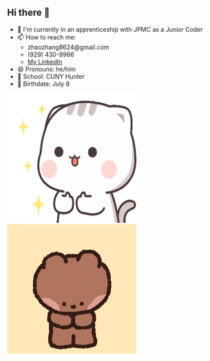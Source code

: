 ## Hi there 👋
- 🌱 I'm currently in an apprenticeship with JPMC as a Junior Coder
- 📫 How to reach me:
  <ul>
      <li>zhaozhang8624@gmail.com</li>
      <li>(929) 430-9966</li>
      <li> <a href="https://www.linkedin.com/in/zhaozm/" target="_blank">My LinkedIn</a></li>
  </ul>
- 😄 Pronouns: he/him
- 🏫 School: CUNY Hunter
- 🎂 Birthdate: July 8
  <br>
<div>
  <img src="https://github.com/ZhaoZMM/ZhaoZMM/blob/main/cutie-cat-well.gif" height="300px" width="300px"/>
  <img src="https://github.com/ZhaoZMM/ZhaoZMM/blob/main/giphy.webp" height="300px" width="300px"/>
</div>
